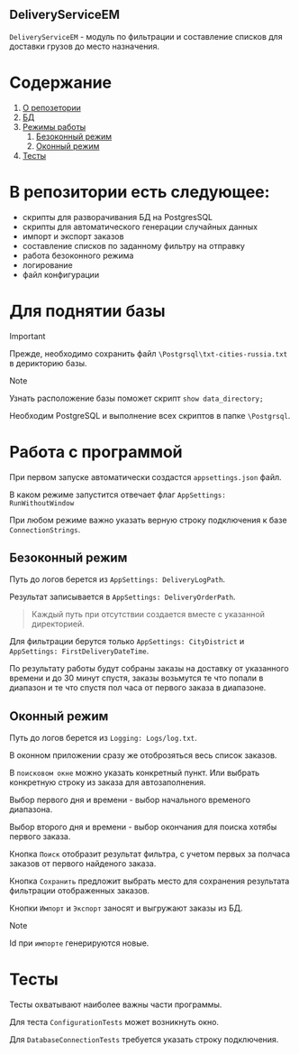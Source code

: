 ## DeliveryServiceEM


`DeliveryServiceEM` - модуль по фильтрации и составление списков для доставки грузов до место назначения.
# Содержание
1. [О репозетории](#paragraph1)
1. [БД](#paragraph2)
1. [Режимы работы](#paragraph3)
    1. [Безоконный режим](#subparagraph1)
    1. [Оконный режим](#subparagraph2)
3. [Тесты](#paragraph2)

# В репозитории есть  следующее: <a name="paragraph1"></a>
- скрипты для разворачивания БД на PostgresSQL
- скрипты для автоматического генерации случайных данных
- импорт и экспорт заказов
- составление списков по заданному фильтру на отправку
- работа безоконного режима
- логирование
- файл конфигурации

# Для поднятии базы <a name="paragraph2"></a>
> [!IMPORTANT]
> Прежде, необходимо сохранить файл `\Postgrsql\txt-cities-russia.txt` в дерикторию базы. 

> [!NOTE]
> Узнать расположение базы поможет скрипт `show data_directory;`

Необходим PostgreSQL и выполнение всех скриптов в папке `\Postgrsql`.

# Работа с программой <a name="paragraph3"></a>

При первом запуске автоматически создастся `appsettings.json` файл.

В каком режиме запустится отвечает флаг `AppSettings: RunWithoutWindow`

При любом режиме важно указать верную строку подключения к базе `ConnectionStrings`.

## Безоконный режим <a name="subparagraph1"></a>
 Путь до логов берется из `AppSettings: DeliveryLogPath`.

 Результат записывается в `AppSettings: DeliveryOrderPath`.

 > Каждый путь при отсутствии создается вместе с указанной директорией.

Для фильтрации берутся только `AppSettings: CityDistrict` и `AppSettings: FirstDeliveryDateTime`.

По результату работы будут собраны заказы на доставку от указанного времени и до 30 минут спустя, заказы возьмутся те что попали в диапазон и те что спустя пол часа от первого заказа в диапазоне.

## Оконный режим <a name="subparagraph2"></a>
Путь до логов берется из `Logging: Logs/log.txt`.

В оконном приложении сразу же отоброзяться весь список заказов.

В `поисковом окне` можно указать конкретный пункт. Или выбрать конкретную строку из заказа для автозаполнения.

Выбор первого дня и времени - выбор начального временого диапазона.

Выбор второго дня и времени - выбор  окончания для поиска хотябы первого заказа.

Кнопка `Поиск` отобразит результат фильтра, с учетом первых за полчаса заказов от первого найденого заказа.

Кнопка `Сохранить` предложит выбрать место для сохранения результата фильтрации отображенных заказов.

Кнопки `Импорт` и `Экспорт` заносят и выгружают заказы из БД.
> [!NOTE] 
> Id при `импорте` генерируются новые.

# Тесты <a name="paragraph1"></a>
Тесты охватывают наиболее важны части программы.

Для теста `ConfigurationTests` может возникнуть окно.

Для `DatabaseConnectionTests` требуется указать строку подключения.
